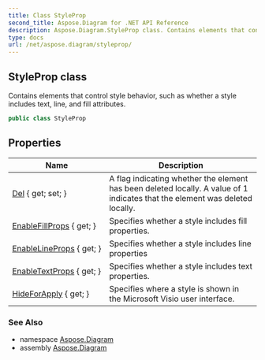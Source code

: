 ```yaml
---
title: Class StyleProp
second_title: Aspose.Diagram for .NET API Reference
description: Aspose.Diagram.StyleProp class. Contains elements that control style behavior such as whether a style includes text line and fill attributes
type: docs
url: /net/aspose.diagram/styleprop/
---
```

## StyleProp class

Contains elements that control style behavior, such as whether a style includes text, line, and fill attributes.

```csharp
public class StyleProp
```

## Properties

| Name | Description |
| --- | --- |
| [Del](../../aspose.diagram/styleprop/del/) { get; set; } | A flag indicating whether the element has been deleted locally. A value of 1 indicates that the element was deleted locally. |
| [EnableFillProps](../../aspose.diagram/styleprop/enablefillprops/) { get; } | Specifies whether a style includes fill properties. |
| [EnableLineProps](../../aspose.diagram/styleprop/enablelineprops/) { get; } | Specifies whether a style includes line properties |
| [EnableTextProps](../../aspose.diagram/styleprop/enabletextprops/) { get; } | Specifies whether a style includes text properties. |
| [HideForApply](../../aspose.diagram/styleprop/hideforapply/) { get; } | Specifies where a style is shown in the Microsoft Visio user interface. |

### See Also

* namespace [Aspose.Diagram](../../aspose.diagram/)
* assembly [Aspose.Diagram](../../)


